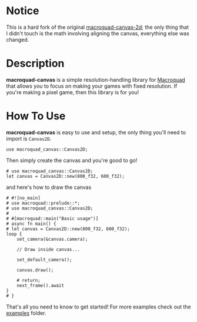 # Notice

This is a hard fork of the original
[macroquad-canvas-2d](https://git.sr.ht/~nik_codes/macroquad-canvas); the only thing that I didn't
touch is the math involving aligning the canvas, everything else was changed.

# Description

**macroquad-canvas** is a simple resolution-handling library for
[Macroquad](https://github.com/not-fl3/macroquad) that allows you to focus on making your games with
fixed resolution. If you're making a pixel game, then this library is for you!

# How To Use

**macroquad-canvas** is easy to use and setup, the only thing you'll need to import is `Canvas2D`.

```rust,no_run
use macroquad_canvas::Canvas2D;
```

Then simply create the canvas and you're good to go!

```rust,no_run
# use macroquad_canvas::Canvas2D;
let canvas = Canvas2D::new(800_f32, 600_f32);
```

and here's how to draw the canvas

```rust,no_run
# #![no_main]
# use macroquad::prelude::*;
# use macroquad_canvas::Canvas2D;
#
# #[macroquad::main("Basic usage")]
# async fn main() {
# let canvas = Canvas2D::new(800_f32, 600_f32);
loop {
    set_camera(&canvas.camera);

    // Draw inside canvas...

    set_default_camera();

    canvas.draw();

    # return;
    next_frame().await
}
# }
```

That's all you need to know to get started! For more examples check out the
[examples](https://github.com/alexmozaidze/macroquad-canvas/tree/main/examples) folder.
